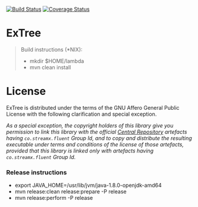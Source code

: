 [![Build Status](https://travis-ci.org/streamx-co/ExTree.svg?branch=master)](https://travis-ci.org/streamx-co/ExTree) [![Coverage Status](https://coveralls.io/repos/github/streamx-co/ExTree/badge.svg?branch=master)](https://coveralls.io/github/streamx-co/ExTree?branch=master)

# ExTree

> Build instructions (*NIX): 
>  - mkdir $HOME/lambda
>  - mvn clean install

# License

ExTree is distributed under the terms of the GNU Affero General Public License with the following clarification and special exception.

*As a special exception, the copyright holders of this library give you permission to link this library with the official [Central Repository](https://search.maven.org/search?q=co.streamx.fluent) artefacts having `co.streamx.fluent` Group Id, and to copy and distribute the resulting executable under terms and conditions of the license of those artefacts, provided that this library is linked only with artefacts having `co.streamx.fluent` Group Id.*

### Release instructions

- export JAVA_HOME=/usr/lib/jvm/java-1.8.0-openjdk-amd64
- mvn release:clean release:prepare -P release
- mvn release:perform -P release
